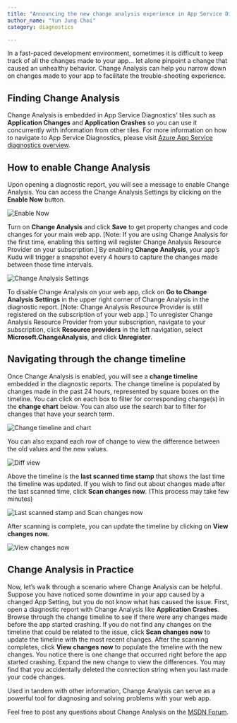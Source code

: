 ```yaml
---
title: "Announcing the new change analysis experience in App Service Diagnostics"
author_name: "Yun Jung Choi"
category: diagnostics

---
```


In a fast-paced development environment, sometimes it is difficult to keep track of all the changes made to your app... let alone pinpoint a change that caused an unhealthy behavior. Change Analysis can help you narrow down on changes made to your app to facilitate the trouble-shooting experience.

## Finding Change Analysis

Change Analysis is embedded in App Service Diagnostics' tiles such as **Application Changes** and **Application Crashes** so you can use it concurrently with information from other tiles. For more information on how to navigate to App Service Diagnostics, please visit [Azure App Service diagnostics overview](https://docs.microsoft.com/en-us/azure/app-service/overview-diagnostics).

## How to enable Change Analysis

Upon opening a diagnostic report, you will see a message to enable Change Analysis. You can access the Change Analysis Settings by clicking on the **Enable Now** button.

![Enable Now]({{site.baseurl}}/media/2019/05/enablenow10.png)

Turn on **Change Analysis** and click **Save** to get property changes and code changes for your main web app. [Note: If you are using Change Analysis for the first time, enabling this setting will register Change Analysis Resource Provider on your subscription.] By enabling **Change Analysis**, your app’s Kudu will trigger a snapshot every 4 hours to capture the changes made between those time intervals.

![Change Analysis Settings]({{site.baseurl}}/media/2019/05/changeanalysissettings11.png)

To disable Change Analysis on your web app, click on **Go to Change Analysis Settings** in the upper right corner of Change Analysis in the diagnostic report. [Note: Change Analysis Resource Provider is still registered on the subscription of your web app.] To unregister Change Analysis Resource Provider from your subscription, navigate to your subscription, click **Resource providers** in the left navigation, select **Microsoft.ChangeAnalysis**, and click **Unregister**.

## Navigating through the change timeline

Once Change Analysis is enabled, you will see a **change timeline** embedded in the diagnostic reports. The change timeline is populated by changes made in the past 24 hours, represented by square boxes on the timeline. You can click on each box to filter for corresponding change(s) in the **change chart** below. You can also use the search bar to filter for changes that have your search term.

![Change timeline and chart]({{site.baseurl}}/media/2019/05/changetimelineandchart12.png)

You can also expand each row of change to view the difference between the old values and the new values.

![Diff view]({{site.baseurl}}/media/2019/05/diffview13.png)

Above the timeline is the **last scanned time stamp** that shows the last time the timeline was updated. If you wish to find out about changes made after the last scanned time, click **Scan changes now**. (This process may take few minutes)

![Last scanned stamp and Scan changes now]({{site.baseurl}}/media/2019/05/lastscannedstampandscanchangesnow14.png)

After scanning is complete, you can update the timeline by clicking on **View changes now.**

![View changes now]({{site.baseurl}}/media/2019/05/viewchangesnow15.png)

## Change Analysis in Practice

Now, let’s walk through a scenario where Change Analysis can be helpful. Suppose you have noticed some downtime in your app caused by a changed App Setting, but you do not know what has caused the issue. First, open a diagnostic report with Change Analysis like **Application Crashes**. Browse through the change timeline to see if there were any changes made before the app started crashing. If you do not find any changes on the timeline that could be related to the issue, click **Scan changes now** to update the timeline with the most recent changes. After the scanning completes, click **View changes now** to populate the timeline with the new changes. You notice there is one change that occurred right before the app started crashing. Expand the new change to view the differences. You may find that you accidentally deleted the connection string when you last made your code changes.  

Used in tandem with other information, Change Analysis can serve as a powerful tool for diagnosing and solving problems with your web app.

Feel free to post any questions about Change Analysis on the [MSDN Forum](https://social.msdn.microsoft.com/forums/azure/en-US/home?forum=windowsazurewebsitespreview).